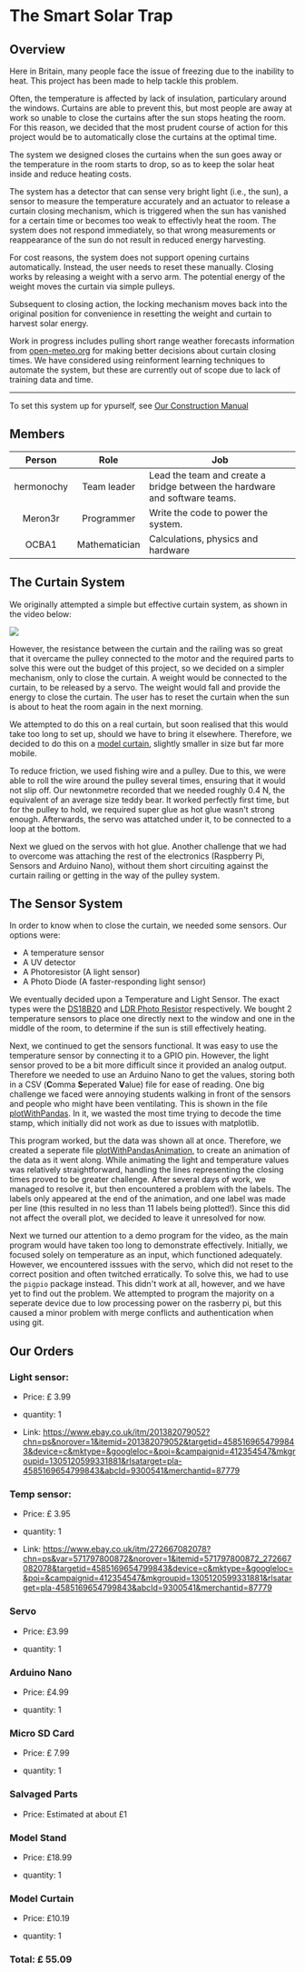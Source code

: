 # The Smart Solar Trap

## Overview

Here in Britain, many people face the issue of freezing due to the inability to heat. This project has been made to help tackle this problem. 

Often, the temperature is affected by lack of insulation, particulary around the windows. Curtains are able to prevent this, but most people are away at work so unable to close the curtains after the sun stops heating the room. For this reason, we decided that the most prudent course of action for this project would be to automatically close the curtains at the optimal time. 

The system we designed closes the curtains when the sun goes away or the temperature in the room starts to drop, so as to keep the solar heat inside and reduce heating costs.

The system has a detector that can sense very bright light (i.e., the sun), a sensor to measure the temperature accurately and an actuator to release a curtain closing mechanism, which is triggered when the sun has vanished for a certain time or becomes too weak to effectivly heat the room. The system does not respond immediately, so that wrong measurements or reappearance of the sun do not result in reduced energy harvesting.

For cost reasons, the system does not support opening curtains automatically. Instead, the user needs to reset these manually.
Closing works by releasing a weight with a servo arm. The potential energy of the weight moves the curtain via simple pulleys.

Subsequent to closing action, the locking mechanism moves back into the original position for convenience in resetting the weight and curtain to harvest solar energy.

Work in progress includes pulling short range weather forecasts information from [open-meteo.org](https://open-meteo.com/) for making better decisions about curtain closing times.
We have considered using reinforment learning techniques to automate the system, but these are currently out of scope due to lack of training data and time.

---

To set this system up for ypurself, see [Our Construction Manual](./Construction.md)

## Members

| Person | Role | Job |
| :----: | :------: | ------ |
| hermonochy | Team leader | Lead the team and create a bridge between the hardware and software teams. |
| Meron3r | Programmer | Write the code to power the system. |
| OCBA1 | Mathematician | Calculations, physics and hardware |

## The Curtain System

We originally attempted a simple but effective curtain system, as shown in the video below:

![](data/Curtains.gif)

However, the resistance between the curtain and the railing was so great that it overcame the pulley connected to the motor and the required parts to solve this were out the budget of this project, so we decided on a simpler mechanism, only to close the curtain. 
A weight would be connected to the curtain, to be released by a servo. The weight would fall and provide the energy to close the curtain. The user has to reset the curtain when the sun is about to heat the room again in the next morning. 

We attempted to do this on a real curtain, but soon realised that this would take too long to set up, should we have to bring it elsewhere. Therefore, we decided to do this on a [model curtain](#model-curtain), slightly smaller in size but far more mobile.

To reduce friction, we used fishing wire and a pulley. Due to this, we were able to roll the wire around the pulley several times, ensuring that it would not slip off. Our newtonmetre recorded that we needed roughly 0.4 N, the equivalent of an average size teddy bear. It worked perfectly first time, but for the pulley to hold, we required super glue as hot glue wasn't strong enough. Afterwards, the servo was attatched under it, to be connected to a loop at the bottom.

Next we glued on the servos with hot glue. Another challenge that we had to overcome was attaching the rest of the electronics (Raspberry Pi, Sensors and Arduino Nano), without them short circuiting against the curtain railing or getting in the way of the pulley system. 

## The Sensor System

In order to know when to close the curtain, we needed some sensors. Our options were:

- A temperature sensor
- A UV detector
- A Photoresistor (A light sensor)
- A Photo Diode (A faster-responding light sensor)

We eventually decided upon a Temperature and Light Sensor. The exact types were the [DS18B20](#temp-sensor) and [LDR Photo Resistor](#light-sensor) respectively. We bought 2 temperature sensors to place one directly next to the window and one in the middle of the room, to determine if the sun is still effectively heating.

Next, we continued to get the sensors functional. It was easy to use the temperature sensor by connecting it to a GPIO pin. However, the light sensor proved to be a bit more difficult since it provided an analog output. Therefore we needed to use an Arduino Nano to get the values, storing both in a CSV (**C**omma **S**eperated **V**alue) file for ease of reading. One big challenge we faced were annoying students walking in front of the sensors and people who might have been ventilating. This is shown in the file [plotWithPandas](TempLog/plotWithPandas.py). In it, we wasted the most time trying to decode the time stamp, which initially did not work as due to issues with matplotlib.

This program worked, but the data was shown all at once. Therefore, we created a seperate file [plotWithPandasAnimation](TempLog/plotWithPandasAnimation.py), to create an animation of the data as it went along. While animating the light and temperature values was relatively straightforward, handling the lines representing the closing times proved to be greater challenge. After several days of work, we managed to resolve it, but then encountered a problem with the labels. The labels only appeared at the end of the animation, and one label was made per line (this resulted in no less than 11 labels being plotted!). Since this did not affect the overall plot, we decided to leave it unresolved for now. 

Next we turned our attention to a demo program for the video, as the main program would have taken too long to demonstrate effectively. Initially, we focused solely on temperature as an input, which functioned adequately. However, we encountered isssues with the servo, which did not reset to the correct position and often twitched erratically. To solve this, we had to use the `pigpio` package instead. This didn't work at all, however, and we have yet to find out the problem. We attempted to program the majority on a seperate device due to low processing power on the rasberry pi, but this caused a minor problem with merge conflicts and authentication when using git.


## Our Orders

### Light sensor:

- Price: £ 3.99

- quantity: 1

- Link: https://www.ebay.co.uk/itm/201382079052?chn=ps&norover=1&itemid=201382079052&targetid=4585169654799843&device=c&mktype=&googleloc=&poi=&campaignid=412354547&mkgroupid=1305120599331881&rlsatarget=pla-4585169654799843&abcId=9300541&merchantid=87779

### Temp sensor:

- Price: £ 3.95

- quantity: 1

- Link: https://www.ebay.co.uk/itm/272667082078?chn=ps&var=571797800872&norover=1&itemid=571797800872_272667082078&targetid=4585169654799843&device=c&mktype=&googleloc=&poi=&campaignid=412354547&mkgroupid=1305120599331881&rlsatarget=pla-4585169654799843&abcId=9300541&merchantid=87779

### Servo

- Price: £3.99

- quantity: 1

### Arduino Nano

- Price: £4.99

- quantity: 1

### Micro SD Card

- Price: £ 7.99

- quantity: 1

### Salvaged Parts

- Price: Estimated at about £1

### Model Stand

- Price: £18.99

- quantity: 1

### Model Curtain

- Price: £10.19

- quantity: 1

### Total: £ 55.09



